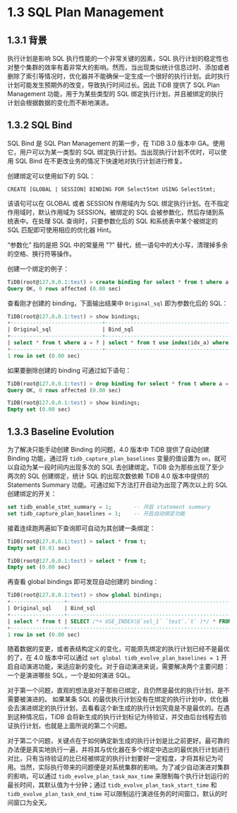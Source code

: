 # 1.3 SQL Plan Management

## 1.3.1 背景

执行计划是影响 SQL 执行性能的一个非常关键的因素，SQL 执行计划的稳定性也对整个集群的效率有着非常大的影响。然而，当出现类似统计信息过时、添加或者删除了索引等情况时，优化器并不能确保一定生成一个很好的执行计划。此时执行计划可能发生预期外的改变，导致执行时间过长。因此 TiDB 提供了 SQL Plan Management 功能，用于为某些类型的 SQL 绑定执行计划，并且被绑定的执行计划会根据数据的变化而不断地演进。

## 1.3.2 SQL Bind

SQL Bind 是 SQL Plan Management 的第一步，在 TiDB 3.0 版本中 GA。使用它，用户可以为某一类型的 SQL 绑定执行计划。当出现执行计划不优时，可以使用 SQL Bind 在不更改业务的情况下快速地对执行计划进行修复。

创建绑定可以使用如下的 SQL：

```
CREATE [GLOBAL | SESSION] BINDING FOR SelectStmt USING SelectStmt;
```

该语句可以在 GLOBAL 或者 SESSION 作用域内为 SQL 绑定执行计划。在不指定作用域时，默认作用域为 SESSION。被绑定的 SQL 会被参数化，然后存储到系统表中。在处理 SQL 查询时，只要参数化后的 SQL 和系统表中某个被绑定的 SQL 匹配即可使用相应的优化器 Hint。

“参数化” 指的是把 SQL 中的常量用 "?" 替代，统一语句中的大小写，清理掉多余的空格、换行符等操作。

创建一个绑定的例子：

```sql
TiDB(root@127.0.0.1:test) > create binding for select * from t where a = 1 using select * from t use index(idx_a) where a = 1;
Query OK, 0 rows affected (0.00 sec)
```

查看刚才创建的 binding，下面输出结果中 `Original_sql` 即为参数化后的 SQL：

```sql
TiDB(root@127.0.0.1:test) > show bindings;
+-----------------------------+----------------------------------------------+------------+--------+-------------------------+-------------------------+---------+-----------------+
| Original_sql                | Bind_sql                                     | Default_db | Status | Create_time             | Update_time             | Charset | Collation       |
+-----------------------------+----------------------------------------------+------------+--------+-------------------------+-------------------------+---------+-----------------+
| select * from t where a = ? | select * from t use index(idx_a) where a = 1 | test       | using  | 2020-03-08 14:00:28.819 | 2020-03-08 14:00:28.819 | utf8    | utf8_general_ci |
+-----------------------------+----------------------------------------------+------------+--------+-------------------------+-------------------------+---------+-----------------+
1 row in set (0.00 sec)
```

如果要删除创建的 binding 可通过如下语句：

```sql
TiDB(root@127.0.0.1:test) > drop binding for select * from t where a = 1;
Query OK, 0 rows affected (0.00 sec)

TiDB(root@127.0.0.1:test) > show bindings;
Empty set (0.00 sec)
```

## 1.3.3 Baseline Evolution

为了解决只能手动创建 Binding 的问题，4.0 版本中 TiDB 提供了自动创建 Binding 功能，通过将 `tidb_capture_plan_baselines` 变量的值设置为 `on`，就可以自动为某一段时间内出现多次的 SQL 去创建绑定。TiDB 会为那些出现了至少两次的 SQL 创建绑定，统计 SQL 的出现次数依赖 TiDB 4.0 版本中提供的 Statements Summary 功能。可通过如下方法打开自动为出现了两次以上的 SQL 创建绑定的开关：

```sql
set tidb_enable_stmt_summary = 1;       -- 开启 statement summary
set tidb_capture_plan_baselines = 1;    -- 开启自动绑定功能
```

接着连续跑两遍如下查询即可自动为其创建一条绑定：

```sql
TiDB(root@127.0.0.1:test) > select * from t;
Empty set (0.01 sec)

TiDB(root@127.0.0.1:test) > select * from t;
Empty set (0.00 sec)
```

再查看 global bindings 即可发现自动创建的 binding：

```sql
TiDB(root@127.0.0.1:test) > show global bindings;
+-----------------+---------------------------------------------------------+------------+--------+-------------------------+-------------------------+---------+-----------+
| Original_sql    | Bind_sql                                                | Default_db | Status | Create_time             | Update_time             | Charset | Collation |
+-----------------+---------------------------------------------------------+------------+--------+-------------------------+-------------------------+---------+-----------+
| select * from t | SELECT /*+ USE_INDEX(@`sel_1` `test`.`t` )*/ * FROM `t` | test       | using  | 2020-03-08 14:09:30.129 | 2020-03-08 14:09:30.129 |         |           |
+-----------------+---------------------------------------------------------+------------+--------+-------------------------+-------------------------+---------+-----------+
1 row in set (0.00 sec)
```

随着数据的变更，或者表结构定义的变化，可能原先绑定的执行计划已经不是最优的了，在 4.0 版本中可以通过 `set global tidb_evolve_plan_baselines = 1` 开启自动演进功能，来适应新的变化。对于自动演进来说，需要解决两个主要问题：一个是演进哪些 SQL，一个是如何演进 SQL。

对于第一个问题，直观的想法是对于那些已绑定，且仍然是最优的执行计划，是不需要被演进的。 如果某条 SQL 的最优执行计划没有在绑定的执行计划中，优化器会去演进绑定的执行计划，去看看这个新生成的执行计划究竟是不是最优的。在遇到这种情况后，TiDB 会将新生成的执行计划标记为待验证，并交由后台线程去验证执行计划，也就是上面所说的第二个问题。

对于第二个问题，关键点在于如何确定新生成的执行计划是比之前更好。最可靠的办法便是真实地执行一遍，并将其与优化器在多个绑定中选出的最优执行计划进行对比，只有当待验证的比已经被绑定的执行计划要好一定程度，才将其标记为可用。当然，实际执行带来的问题便是对系统集群的影响。为了减少自动演进对集群的影响，可以通过 `tidb_evolve_plan_task_max_time` 来限制每个执行计划运行的最长时间，其默认值为十分钟；通过 `tidb_evolve_plan_task_start_time` 和 `tidb_evolve_plan_task_end_time` 可以限制运行演进任务的时间窗口，默认的时间窗口为全天。
